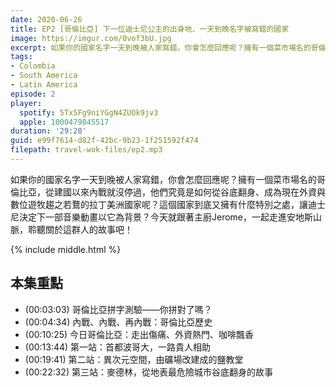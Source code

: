 ```yaml
---
date: 2020-06-26
title: EP2 [哥倫比亞] 下一位迪士尼公主的出身地、一天到晚名字被寫錯的國家
image: https://imgur.com/0vof3bU.jpg
excerpt: 如果你的國家名字一天到晚被人家寫錯，你會怎麼回應呢？擁有一個菜市場名的哥倫比亞，從建國以來內戰就沒停過，他們究竟是如何從谷底翻身、成為現在外資與數位遊牧趨之若鶩的拉丁美洲國家呢？
tags:
- Colombia
- South America
- Latin America
episode: 2
player:
  spotify: 5Tx5Fg9niYGgN4ZUOk9jv3
  apple: 1000479845517
duration: '29:28'
guid: e99f7614-d82f-42bc-9b23-1f251592f474
filepath: travel-wok-files/ep2.mp3
---
```


如果你的國家名字一天到晚被人家寫錯，你會怎麼回應呢？擁有一個菜市場名的哥倫比亞，從建國以來內戰就沒停過，他們究竟是如何從谷底翻身、成為現在外資與數位遊牧趨之若鶩的拉丁美洲國家呢？這個國家到底又擁有什麼特別之處，讓迪士尼決定下一部音樂動畫以它為背景？今天就跟著主廚Jerome，一起走進安地斯山脈，聆聽關於這群人的故事吧！

{% include middle.html %}

## 本集重點

* (00:03:03) 哥倫比亞拼字測驗——你拼對了嗎？
* (00:04:34) 內戰、內戰、再內戰：哥倫比亞歷史
* (00:10:25) 今日哥倫比亞：走出傷痛、外資熱門、咖啡飄香
* (00:13:44) 第一站：首都波哥大，一路貴人相助
* (00:19:41) 第二站：異次元空間，由礦場改建成的鹽教堂
* (00:22:32) 第三站：麥德林，從地表最危險城市谷底翻身的故事
